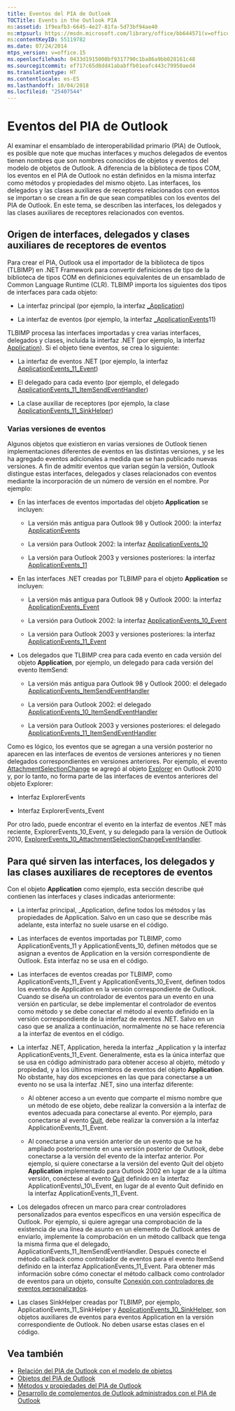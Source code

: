 ```yaml
---
title: Eventos del PIA de Outlook
TOCTitle: Events in the Outlook PIA
ms:assetid: 1f9eafb3-6645-4e27-81fa-5d73bf94ae40
ms:mtpsurl: https://msdn.microsoft.com/library/office/bb644571(v=office.15)
ms:contentKeyID: 55119782
ms.date: 07/24/2014
mtps_version: v=office.15
ms.openlocfilehash: 0433d1915008bf9317790c1ba86a9bb028161c48
ms.sourcegitcommit: ef717c65d8dd41ababffb01eafc443c79950aed4
ms.translationtype: HT
ms.contentlocale: es-ES
ms.lasthandoff: 10/04/2018
ms.locfileid: "25407544"
---
```

# <a name="events-in-the-outlook-pia"></a>Eventos del PIA de Outlook

Al examinar el ensamblado de interoperabilidad primario (PIA) de Outlook, es posible que note que muchas interfaces y muchos delegados de eventos tienen nombres que son nombres conocidos de objetos y eventos del modelo de objetos de Outlook. A diferencia de la biblioteca de tipos COM, los eventos en el PIA de Outlook no están definidos en la misma interfaz como métodos y propiedades del mismo objeto. Las interfaces, los delegados y las clases auxiliares de receptores relacionados con eventos se importan o se crean a fin de que sean compatibles con los eventos del PIA de Outlook. En este tema, se describen las interfaces, los delegados y las clases auxiliares de receptores relacionados con eventos.

## <a name="where-do-the-event-interfaces-delegates-and-sink-helper-classes-come-from"></a>Origen de interfaces, delegados y clases auxiliares de receptores de eventos

Para crear el PIA, Outlook usa el importador de la biblioteca de tipos (TLBIMP) en .NET Framework para convertir definiciones de tipo de la biblioteca de tipos COM en definiciones equivalentes de un ensamblado de Common Language Runtime (CLR). TLBIMP importa los siguientes dos tipos de interfaces para cada objeto:

  - La interfaz principal (por ejemplo, la interfaz [\_Application](https://msdn.microsoft.com/library/bb611255\(v=office.15\)))

  - La interfaz de eventos (por ejemplo, la interfaz [\_ApplicationEvents](https://msdn.microsoft.com/library/bb609229\(v=office.15\))11)

TLBIMP procesa las interfaces importadas y crea varias interfaces, delegados y clases, incluida la interfaz .NET (por ejemplo, la interfaz [Application](https://msdn.microsoft.com/library/bb646615\(v=office.15\))). Si el objeto tiene eventos, se crea lo siguiente:

  - La interfaz de eventos .NET (por ejemplo, la interfaz [ApplicationEvents\_11\_Event](https://msdn.microsoft.com/library/bb622725\(v=office.15\)))

  - El delegado para cada evento (por ejemplo, el delegado [ApplicationEvents\_11\_ItemSendEventHandler](https://msdn.microsoft.com/library/bb610818\(v=office.15\)))

  - La clase auxiliar de receptores (por ejemplo, la clase [ApplicationEvents\_11\_SinkHelper](https://msdn.microsoft.com/library/bb609842\(v=office.15\)))

### <a name="multiple-versions-of-events"></a>Varias versiones de eventos

Algunos objetos que existieron en varias versiones de Outlook tienen implementaciones diferentes de eventos en las distintas versiones, y se les ha agregado eventos adicionales a medida que se han publicado nuevas versiones. A fin de admitir eventos que varían según la versión, Outlook distingue estas interfaces, delegados y clases relacionados con eventos mediante la incorporación de un número de versión en el nombre. Por ejemplo:

  - En las interfaces de eventos importadas del objeto **Application** se incluyen:
    
      - La versión más antigua para Outlook 98 y Outlook 2000: la interfaz [ApplicationEvents](https://msdn.microsoft.com/library/bb644093\(v=office.15\))
    
      - La versión para Outlook 2002: la interfaz [ApplicationEvents\_10](https://msdn.microsoft.com/library/bb647702\(v=office.15\))
    
      - La versión para Outlook 2003 y versiones posteriores: la interfaz [ApplicationEvents\_11](https://msdn.microsoft.com/library/bb609229\(v=office.15\))

  - En las interfaces .NET creadas por TLBIMP para el objeto **Application** se incluyen:
    
      - La versión más antigua para Outlook 98 y Outlook 2000: la interfaz [ApplicationEvents\_Event](https://msdn.microsoft.com/library/bb609380\(v=office.15\))
    
      - La versión para Outlook 2002: la interfaz [ApplicationEvents\_10\_Event](https://msdn.microsoft.com/library/bb610098\(v=office.15\))
    
      - La versión para Outlook 2003 y versiones posteriores: la interfaz [ApplicationEvents\_11\_Event](https://msdn.microsoft.com/library/bb622725\(v=office.15\))

  - Los delegados que TLBIMP crea para cada evento en cada versión del objeto **Application**, por ejemplo, un delegado para cada versión del evento ItemSend:
    
      - La versión más antigua para Outlook 98 y Outlook 2000: el delegado [ApplicationEvents\_ItemSendEventHandler](https://msdn.microsoft.com/library/bb622515\(v=office.15\))
    
      - La versión para Outlook 2002: el delegado [ApplicationEvents\_10\_ItemSendEventHandler](https://msdn.microsoft.com/library/bb646436\(v=office.15\))
    
      - La versión para Outlook 2003 y versiones posteriores: el delegado [ApplicationEvents\_11\_ItemSendEventHandler](https://msdn.microsoft.com/library/bb610818\(v=office.15\))

Como es lógico, los eventos que se agregan a una versión posterior no aparecen en las interfaces de eventos de versiones anteriores y no tienen delegados correspondientes en versiones anteriores. Por ejemplo, el evento [AttachmentSelectionChange](https://msdn.microsoft.com/library/ff184926\(v=office.15\)) se agregó al objeto [Explorer](https://msdn.microsoft.com/library/bb623678\(v=office.15\)) en Outlook 2010 y, por lo tanto, no forma parte de las interfaces de eventos anteriores del objeto Explorer:

  - Interfaz ExplorerEvents

  - Interfaz ExplorerEvents\_Event

Por otro lado, puede encontrar el evento en la interfaz de eventos .NET más reciente, ExplorerEvents\_10\_Event, y su delegado para la versión de Outlook 2010, [ExplorerEvents\_10\_AttachmentSelectionChangeEventHandler](https://msdn.microsoft.com/library/ff185177\(v=office.15\)).

## <a name="what-the-event-interfaces-delegates-and-sink-helper-classes-are-for"></a>Para qué sirven las interfaces, los delegados y las clases auxiliares de receptores de eventos

Con el objeto **Application** como ejemplo, esta sección describe qué contienen las interfaces y clases indicadas anteriormente:

  - La interfaz principal, \_Application, define todos los métodos y las propiedades de Application. Salvo en un caso que se describe más adelante, esta interfaz no suele usarse en el código.

  - Las interfaces de eventos importadas por TLBIMP, como ApplicationEvents\_11 y ApplicationEvents\_10, definen métodos que se asignan a eventos de Application en la versión correspondiente de Outlook. Esta interfaz no se usa en el código.

  - Las interfaces de eventos creadas por TLBIMP, como ApplicationEvents\_11\_Event y ApplicationEvents\_10\_Event, definen todos los eventos de Application en la versión correspondiente de Outlook. Cuando se diseña un controlador de eventos para un evento en una versión en particular, se debe implementar el controlador de eventos como método y se debe conectar el método al evento definido en la versión correspondiente de la interfaz de eventos .NET.  Salvo en un caso que se analiza a continuación, normalmente no se hace referencia a la interfaz de eventos en el código.

  - La interfaz .NET, Application, hereda la interfaz \_Application y la interfaz ApplicationEvents\_11\_Event. Generalmente, esta es la única interfaz que se usa en código administrado para obtener acceso al objeto, método y propiedad, y a los últimos miembros de eventos del objeto **Application**. No obstante, hay dos excepciones en las que para conectarse a un evento no se usa la interfaz .NET, sino una interfaz diferente:
    
      - Al obtener acceso a un evento que comparte el mismo nombre que un método de ese objeto, debe realizar la conversión a la interfaz de eventos adecuada para conectarse al evento. Por ejemplo, para conectarse al evento [Quit](https://msdn.microsoft.com/library/bb622595\(v=office.15\)), debe realizar la conversión a la interfaz ApplicationEvents\_11\_Event.
    
      - Al conectarse a una versión anterior de un evento que se ha ampliado posteriormente en una versión posterior de Outlook, debe conectarse a la versión del evento de la interfaz anterior. Por ejemplo, si quiere conectarse a la versión del evento Quit del objeto **Application** implementado para Outlook 2002 en lugar de a la última versión, conéctese al evento [Quit](https://msdn.microsoft.com/library/bb609660\(v=office.15\)) definido en la interfaz ApplicationEvents\_10\_Event, en lugar de al evento Quit definido en la interfaz ApplicationEvents\_11\_Event.

  - Los delegados ofrecen un marco para crear controladores personalizados para eventos específicos en una versión específica de Outlook. Por ejemplo, si quiere agregar una comprobación de la existencia de una línea de asunto en un elemento de Outlook antes de enviarlo, implemente la comprobación en un método callback que tenga la misma firma que el delegado, ApplicationEvents\_11\_ItemSendEventHandler. Después conecte el método callback como controlador de eventos para el evento ItemSend definido en la interfaz ApplicationEvents\_11\_Event. Para obtener más información sobre cómo conectar el método callback como controlador de eventos para un objeto, consulte [Conexión con controladores de eventos personalizados](connecting-to-custom-event-handlers.md).

  - Las clases SinkHelper creadas por TLBIMP, por ejemplo, ApplicationEvents\_11\_SinkHelper y [ApplicationEvents\_10\_SinkHelper](https://msdn.microsoft.com/library/bb644070\(v=office.15\)), son objetos auxiliares de eventos para eventos Application en la versión correspondiente de Outlook. No deben usarse estas clases en el código.

## <a name="see-also"></a>Vea también

- [Relación del PIA de Outlook con el modelo de objetos](relating-the-outlook-pia-with-the-object-model.md)
- [Objetos del PIA de Outlook](objects-in-the-outlook-pia.md)
- [Métodos y propiedades del PIA de Outlook](methods-and-properties-in-the-outlook-pia.md)
- [Desarrollo de complementos de Outlook administrados con el PIA de Outlook](developing-managed-outlook-add-ins-using-the-outlook-pia.md)


